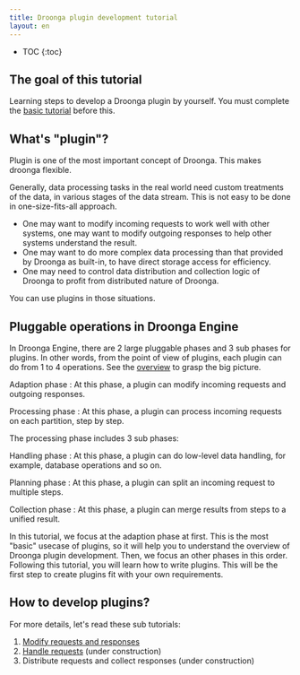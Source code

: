 ```yaml
---
title: Droonga plugin development tutorial
layout: en
---
```


* TOC
{:toc}

## The goal of this tutorial

Learning steps to develop a Droonga plugin by yourself.
You must complete the [basic tutorial][] before this.


## What's "plugin"?

Plugin is one of the most important concept of Droonga.
This makes droonga flexible.

Generally, data processing tasks in the real world need custom treatments of the data, in various stages of the data stream. This is not easy to be done in one-size-fits-all approach.

 * One may want to modify incoming requests to work well with other systems, one may want to modify outgoing responses to help other systems understand the result.
 * One may want to do more complex data processing than that provided by Droonga as built-in, to have direct storage access for efficiency.
 * One may need to control data distribution and collection logic of Droonga to profit from distributed nature of Droonga.

You can use plugins in those situations.

## Pluggable operations in Droonga Engine

In Droonga Engine, there are 2 large pluggable phases and 3 sub phases for plugins.
In other words, from the point of view of plugins, each plugin can do from 1 to 4 operations.
See the [overview][] to grasp the big picture.

Adaption phase
: At this phase, a plugin can modify incoming requests and outgoing responses.

Processing phase
: At this phase, a plugin can process incoming requests on each partition, step by step.

The processing phase includes 3 sub phases:

Handling phase
: At this phase, a plugin can do low-level data handling, for example, database operations and so on.

Planning phase
: At this phase, a plugin can split an incoming request to multiple steps.

Collection phase
: At this phase, a plugin can merge results from steps to a unified result.

In this tutorial, we focus at the adaption phase at first.
This is the most "basic" usecase of plugins, so it will help you to understand the overview of Droonga plugin development.
Then, we focus an other phases in this order.
Following this tutorial, you will learn how to write plugins. This will be the first step to create plugins fit with your own requirements.

## How to develop plugins?

For more details, let's read these sub tutorials:

 1. [Modify requests and responses][adapter]
 2. [Handle requests][handler] (under construction)
 3. Distribute requests and collect responses (under construction)


  [basic tutorial]: ../basic/
  [overview]: ../../overview/
  [adapter]: ./adapter/
  [handler]: ./handler/
  [distribute-collect]: ./distribute-collect/
